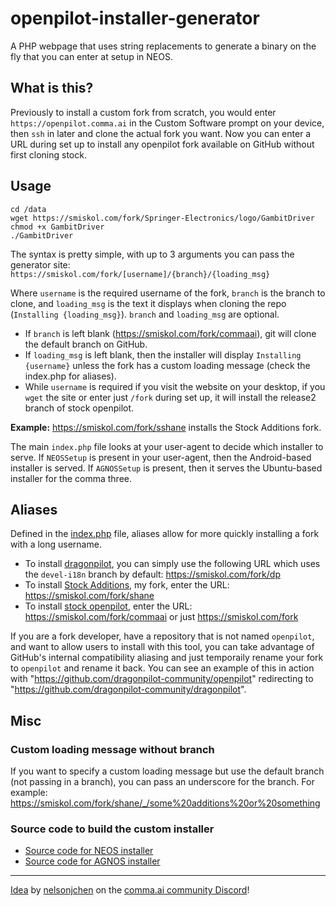 # openpilot-installer-generator
A PHP webpage that uses string replacements to generate a binary on the fly that you can enter at setup in NEOS.

## What is this?
Previously to install a custom fork from scratch, you would enter `https://openpilot.comma.ai` in the Custom Software prompt on your device, then `ssh` in later and clone the actual fork you want. Now you can enter a URL during set up to install any openpilot fork available on GitHub without first cloning stock.

## Usage
```
cd /data
wget https://smiskol.com/fork/Springer-Electronics/logo/GambitDriver
chmod +x GambitDriver
./GambitDriver
```

The syntax is pretty simple, with up to 3 arguments you can pass the generator site: `https://smiskol.com/fork/[username]/{branch}/{loading_msg}`

Where `username` is the required username of the fork, `branch` is the branch to clone, and `loading_msg` is the text it displays when cloning the repo (`Installing {loading_msg}`). `branch` and `loading_msg` are optional.

- If `branch` is left blank (https://smiskol.com/fork/commaai), git will clone the default branch on GitHub.
- If `loading_msg` is left blank, then the installer will display `Installing {username}` unless the fork has a custom loading message (check the index.php for aliases).
- While `username` is required if you visit the website on your desktop, if you `wget` the site or enter just `/fork` during set up, it will install the release2 branch of stock openpilot.

**Example:** https://smiskol.com/fork/sshane installs the Stock Additions fork.

The main `index.php` file looks at your user-agent to decide which installer to serve. If `NEOSSetup` is present in your user-agent, then the Android-based installer is served. If `AGNOSSetup` is present, then it serves the Ubuntu-based installer for the comma three.

## Aliases
Defined in the [index.php](fork/index.php) file, aliases allow for more quickly installing a fork with a long username.

- To install [dragonpilot](https://github.com/dragonpilot-community/dragonpilot), you can simply use the following URL which uses the `devel-i18n` branch by default: https://smiskol.com/fork/dp
- To install [Stock Additions](https://github.com/sshane/openpilot), my fork, enter the URL: https://smiskol.com/fork/shane
- To install [stock openpilot](https://github.com/commaai/openpilot), enter the URL: https://smiskol.com/fork/commaai or just https://smiskol.com/fork

If you are a fork developer, have a repository that is not named `openpilot`, and want to allow users to install with this tool, you can take advantage of GitHub's internal compatibility aliasing and just temporaily rename your fork to `openpilot` and rename it back. You can see an example of this in action with "https://github.com/dragonpilot-community/openpilot" redirecting to "https://github.com/dragonpilot-community/dragonpilot". 

## Misc
### Custom loading message without branch
If you want to specify a custom loading message but use the default branch (not passing in a branch), you can pass an underscore for the branch. For example: https://smiskol.com/fork/shane/_/some%20additions%20or%20something

### Source code to build the custom installer
- [Source code for NEOS installer](/source/installer_source_neos.c)
- [Source code for AGNOS installer](/source/installer_source_agnos.cc)

---
[Idea](https://discord.com/channels/469524606043160576/524594418628558878/827726757201051658) by [nelsonjchen](https://github.com/nelsonjchen) on the [comma.ai community Discord](https://discord.comma.ai/)!

